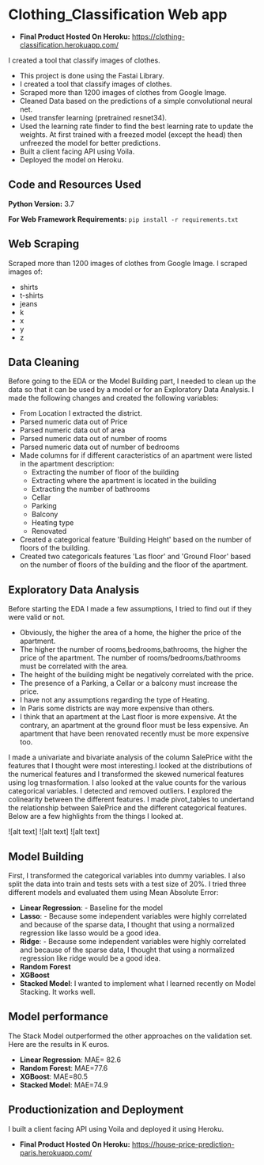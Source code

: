 # Clothing_Classification Web app
* **Final Product Hosted On Heroku:** https://clothing-classification.herokuapp.com/

I created a tool that classify images of clothes. 
*   This project is done using the Fastai Library.
*   I created a tool that classify images of clothes. 
*   Scraped more than 1200  images of clothes from Google Image.
*   Cleaned Data based on the predictions of a simple convolutional neural net.  
*   Used transfer learning (pretrained resnet34). 
*   Used the learning rate finder to find the best learning rate to update the weights. At first trained with a freezed model (except the head) then unfreezed the model for better predictions.
*   Built a client facing API using Voila.
*   Deployed the model on Heroku.

## Code and Resources Used

**Python Version:** 3.7

**For Web Framework Requirements:** ```pip install -r requirements.txt```

## Web Scraping
Scraped more than 1200  images of clothes from Google Image. I scraped images of:
* shirts
* t-shirts
* jeans
* k
* x
* y
* z

## Data Cleaning
Before going to the EDA or the Model Building part, I needed to clean up the data so that it can be used by a model or for an Exploratory Data Analysis. I made the following changes and created the following variables:
* From Location I extracted the district.
* Parsed numeric data out of Price
* Parsed numeric data out of area
* Parsed numeric data out of number of rooms
* Parsed numeric data out of number of bedrooms
* Made columns for if different caracteristics of an apartment were listed in the apartment description:
  * Extracting the number of floor of the building
  * Extracting where the apartment is located in the building
  * Extracting the number of bathrooms
  * Cellar
  * Parking
  * Balcony
  * Heating type
  * Renovated
* Created a categorical feature 'Building Height' based on the number of floors of the building.
* Created two categoricals features 'Las floor' and 'Ground Floor' based on the number of floors of the building and the floor of the apartment.

## Exploratory Data Analysis
Before starting the EDA I made a few assumptions, I tried to find out if they were valid or not.
 * Obviously, the higher the area of a home, the higher the price of the apartment.
 * The higher the number of rooms,bedrooms,bathrooms, the higher the price of the apartment. The number of rooms/bedrooms/bathrooms must be correlated with the area.
 * The height of the building might be negatively correlated with the price.
 * The presence of a Parking, a Cellar or a balcony must increase the price.
 * I have not any assumptions regarding the type of Heating.
 * In Paris some districts are way more expensive than others.
 * I think that an apartment at the Last floor is more expensive. At the contrary, an apartment at the ground floor must be less expensive. An apartment that have been renovated recently must be more expensive too.
 
I made a univariate and bivariate analysis of the column SalePrice witht the features that I thought were most interesting.I looked at the distributions of the numerical features and I transformed the skewed numerical features using log trnasformation. I also looked at the value counts for the various categorical variables. I detected and removed outliers. I explored the colinearity between the different features. I made pivot_tables to undertand the relationship between SalePrice and the different categorical features.
Below are a few highlights from the things I looked at.

![alt text]
![alt text]
![alt text]

## Model Building
First, I transformed the categorical variables into dummy variables. I also split the data into train and tests sets with a test size of 20%.
I tried three different models and evaluated them using Mean Absolute Error:
* **Linear Regression**: - Baseline for the model
* **Lasso**: - Because some independent variables were highly correlated and because of the sparse data, I thought that using a normalized regression like lasso would be a good idea.  
* **Ridge**: - Because some independent variables were highly correlated and because of the sparse data, I thought that using a normalized regression like ridge would be a good idea.  
* **Random Forest** 
* **XGBoost**
* **Stacked Model**: I wanted to implement what I learned recently on Model Stacking. It works well.

## Model performance
The Stack Model outperformed the other approaches on the validation set. Here are the results in K euros.
* **Linear Regression**: MAE= 82.6
* **Random Forest**: MAE=77.6
* **XGBoost**: MAE=80.5
* **Stacked Model**: MAE=74.9

## Productionization and Deployment
I built a client facing API using Voila and deployed it using Heroku.
* **Final Product Hosted On Heroku:** https://house-price-prediction-paris.herokuapp.com/

